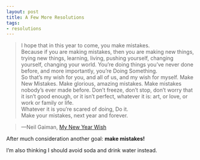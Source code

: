 ```yaml
---
layout: post
title: A Few More Resolutions
tags:
- resolutions
---
```


>I hope that in this year to come, you make mistakes. <br>
>Because if you are making mistakes, then you are making new things, trying new things, learning, living, pushing yourself, changing yourself, changing your world. You’re doing things you’ve never done before, and more importantly, you’re Doing Something. <br>
>So that’s my wish for you, and all of us, and my wish for myself. Make New Mistakes. Make glorious, amazing mistakes. Make mistakes nobody’s ever made before. Don’t freeze, don’t stop, don’t worry that it isn’t good enough, or it isn’t perfect, whatever it is: art, or love, or work or family or life. <br>
>Whatever it is you’re scared of doing, Do it. <br>
>Make your mistakes, next year and forever. <br>

>—Neil Gaiman, [My New Year Wish](http://journal.neilgaiman.com/2011/12/my-new-year-wish.html)

After much consideration another goal: **make mistakes!**

I’m also thinking I should avoid soda and drink water instead.
